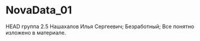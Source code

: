 # NovaData_01
HEAD
группа 2.5
Нашахалов Илья Сергеевич;
Безработный;
Все понятно изложено в материале.

